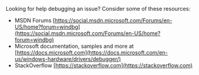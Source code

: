 Looking for help debugging an issue? Consider some of these resources:

- MSDN Forums [https://social.msdn.microsoft.com/Forums/en-US/home?forum=windbg](https://social.msdn.microsoft.com/Forums/en-US/home?forum=windbg)
- Microsoft documentation, samples and more at [https://docs.microsoft.com](https://docs.microsoft.com/en-us/windows-hardware/drivers/debugger/)
- StackOverflow [https://stackoverflow.com](https://stackoverflow.com)

